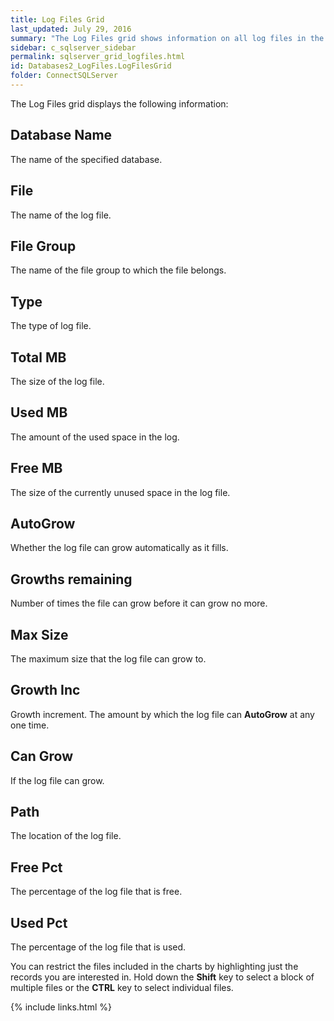 ```yaml
---
title: Log Files Grid
last_updated: July 29, 2016
summary: "The Log Files grid shows information on all log files in the selected databases."
sidebar: c_sqlserver_sidebar
permalink: sqlserver_grid_logfiles.html
id: Databases2_LogFiles.LogFilesGrid
folder: ConnectSQLServer
---
```



The Log Files grid displays the following information:

## Database Name

The name of the specified database.

## File

The name of the log file.

## File Group

The name of the file group to which the file belongs.

## Type

The type of log file.

## Total MB

The size of the log file.

## Used MB

The amount of the used space in the log.

## Free MB

The size of the currently unused space in the log file.

## AutoGrow

Whether the log file can grow automatically as it fills.

## Growths remaining

Number of times the file can grow before it can grow no more.

## Max Size

The maximum size that the log file can grow to.

## Growth Inc

Growth increment. The amount by which the log file can **AutoGrow** at any one time.

## Can Grow

If the log file can grow.

## Path

The location of the log file.

## Free Pct

The percentage of the log file that is free.

## Used Pct

The percentage of the log file that is used.

You can restrict the files included in the charts by highlighting just the records you are interested in. Hold down the **Shift** key to select a block of multiple files or the **CTRL** key to select individual files.


{% include links.html %}
